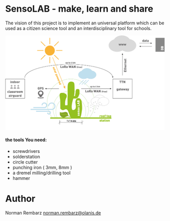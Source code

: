 # SensoLAB - make, learn and share

The vision of this project is to implement an universal platform which can be used as a citizen science tool and an interdisciplinary tool for schools.

![first prototype](/Infografiken/201122_sensoLAB_grafik.jpg)

#### the tools You need:

+ screwdrivers
+ solderstation
+ circle cutter
+ punching iron ( 3mm, 8mm )
+ a dremel milling/drilling tool
+ hammer


# Author
Norman Rembarz <norman.rembarz@olanis.de>
